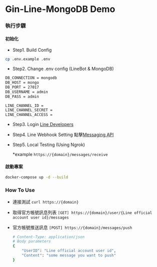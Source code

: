# Gin-Line-MongoDB Demo


### 執行步驟
#### 初始化

* Step1. Build Config
```sh
cp .env.example .env
```

* Step2. Change .env config (LineBot & MongoDB)

```sh
DB_CONNECTION = mongodb
DB_HOST = mongo
DB_PORT = 27017
DB_USERNAME = admin
DB_PASS = admin

LINE_CHANNEL_ID =
LINE_CHANNEL_SECRET =
LINE_CHANNEL_ACCESS =
```

* Step3. Login
  [Line Developers](https://developers.line.biz/en/)



* Step4. Line Webhook Setting
  點擊[Messaging API](https://developers.line.biz/en/services/messaging-api/)
  
  
* Step5. Local Testing (Using Ngrok)

  *example
  `https://{domain}/messages/receive`

#### 啟動專案
```sh
docker-compose up -d --build
```

### How To Use
* 連接測試
  `curl https://{domain}`

* 取得官方帳號訊息列表
  `[GET] https://{domain}/user/{Line official account user id}/messages`

* 官方帳號推送訊息
  `[POST] https://{domain}/messages/push`

    ```sh
    # Content-Type: application/json
    # Body parameters
    {
        "UserID": "Line official account user id",
        "Content": "some message you want to push"
    }
    ```
